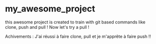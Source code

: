 # my_awesome_project
this awesome project is created to train with git based commands like clone, push and pull !
Now let's try a pull !


Achivements :
J'ai réussi à faire clone, pull et je m'apprête à faire push !!


